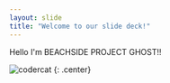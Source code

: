 ```yaml
---
layout: slide
title: "Welcome to our slide deck!"
---
```


Hello I'm BEACHSIDE PROJECT GHOST!!

![codercat](https://octodex.github.com/images/codercat.jpg)
{: .center}
